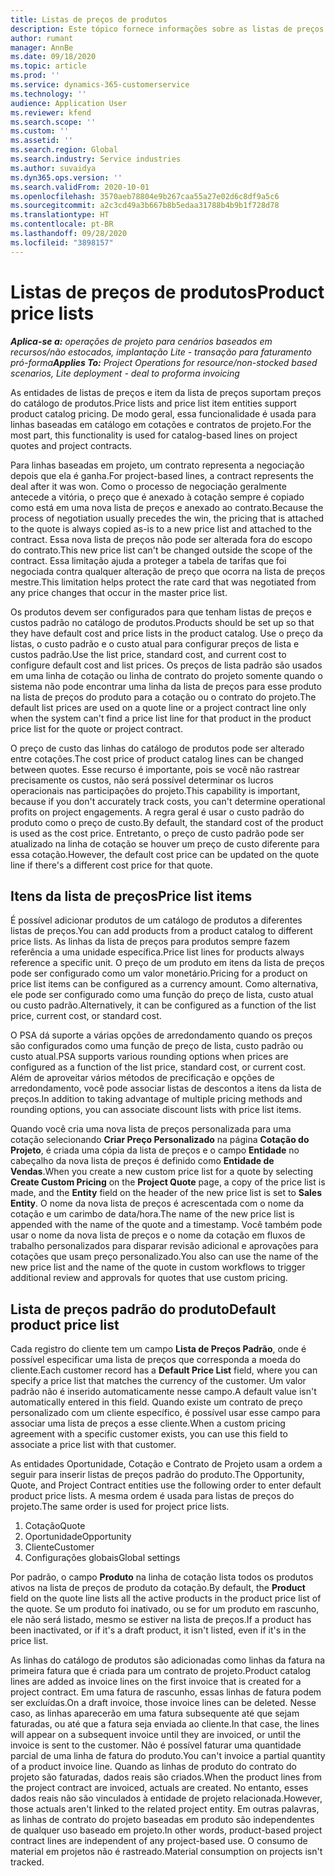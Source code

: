 ```yaml
---
title: Listas de preços de produtos
description: Este tópico fornece informações sobre as listas de preços em preços de catálogo usados para cotações e contratos de projetos.
author: rumant
manager: AnnBe
ms.date: 09/18/2020
ms.topic: article
ms.prod: ''
ms.service: dynamics-365-customerservice
ms.technology: ''
audience: Application User
ms.reviewer: kfend
ms.search.scope: ''
ms.custom: ''
ms.assetid: ''
ms.search.region: Global
ms.search.industry: Service industries
ms.author: suvaidya
ms.dyn365.ops.version: ''
ms.search.validFrom: 2020-10-01
ms.openlocfilehash: 3570aeb78804e9b267caa55a27e02d6c8df9a5c6
ms.sourcegitcommit: a2c3cd49a3b667b8b5edaa31788b4b9b1f728d78
ms.translationtype: HT
ms.contentlocale: pt-BR
ms.lasthandoff: 09/28/2020
ms.locfileid: "3898157"
---
```

# <a name="product-price-lists"></a><span data-ttu-id="88ee0-103">Listas de preços de produtos</span><span class="sxs-lookup"><span data-stu-id="88ee0-103">Product price lists</span></span>

<span data-ttu-id="88ee0-104">_**Aplica-se a:** operações de projeto para cenários baseados em recursos/não estocados, implantação Lite - transação para faturamento pró-forma_</span><span class="sxs-lookup"><span data-stu-id="88ee0-104">_**Applies To:** Project Operations for resource/non-stocked based scenarios, Lite deployment - deal to proforma invoicing_</span></span>

<span data-ttu-id="88ee0-105">As entidades de listas de preços e item da lista de preços suportam preços do catálogo de produtos.</span><span class="sxs-lookup"><span data-stu-id="88ee0-105">Price lists and price list item entities support product catalog pricing.</span></span> <span data-ttu-id="88ee0-106">De modo geral, essa funcionalidade é usada para linhas baseadas em catálogo em cotações e contratos de projeto.</span><span class="sxs-lookup"><span data-stu-id="88ee0-106">For the most part, this functionality is used for catalog-based lines on project quotes and project contracts.</span></span>

<span data-ttu-id="88ee0-107">Para linhas baseadas em projeto, um contrato representa a negociação depois que ela é ganha.</span><span class="sxs-lookup"><span data-stu-id="88ee0-107">For project-based lines, a contract represents the deal after it was won.</span></span> <span data-ttu-id="88ee0-108">Como o processo de negociação geralmente antecede a vitória, o preço que é anexado à cotação sempre é copiado como está em uma nova lista de preços e anexado ao contrato.</span><span class="sxs-lookup"><span data-stu-id="88ee0-108">Because the process of negotiation usually precedes the win, the pricing that is attached to the quote is always copied as-is to a new price list and attached to the contract.</span></span> <span data-ttu-id="88ee0-109">Essa nova lista de preços não pode ser alterada fora do escopo do contrato.</span><span class="sxs-lookup"><span data-stu-id="88ee0-109">This new price list can't be changed outside the scope of the contract.</span></span> <span data-ttu-id="88ee0-110">Essa limitação ajuda a proteger a tabela de tarifas que foi negociada contra qualquer alteração de preço que ocorra na lista de preços mestre.</span><span class="sxs-lookup"><span data-stu-id="88ee0-110">This limitation helps protect the rate card that was negotiated from any price changes that occur in the master price list.</span></span>

<span data-ttu-id="88ee0-111">Os produtos devem ser configurados para que tenham listas de preços e custos padrão no catálogo de produtos.</span><span class="sxs-lookup"><span data-stu-id="88ee0-111">Products should be set up so that they have default cost and price lists in the product catalog.</span></span> <span data-ttu-id="88ee0-112">Use o preço da listas, o custo padrão e o custo atual para configurar preços de lista e custos padrão.</span><span class="sxs-lookup"><span data-stu-id="88ee0-112">Use the list price, standard cost, and current cost to configure default cost and list prices.</span></span> <span data-ttu-id="88ee0-113">Os preços de lista padrão são usados em uma linha de cotação ou linha de contrato do projeto somente quando o sistema não pode encontrar uma linha da lista de preços para esse produto na lista de preços do produto para a cotação ou o contrato do projeto.</span><span class="sxs-lookup"><span data-stu-id="88ee0-113">The default list prices are used on a quote line or a project contract line only when the system can't find a price list line for that product in the product price list for the quote or project contract.</span></span>

<span data-ttu-id="88ee0-114">O preço de custo das linhas do catálogo de produtos pode ser alterado entre cotações.</span><span class="sxs-lookup"><span data-stu-id="88ee0-114">The cost price of product catalog lines can be changed between quotes.</span></span> <span data-ttu-id="88ee0-115">Esse recurso é importante, pois se você não rastrear precisamente os custos, não será possível determinar os lucros operacionais nas participações do projeto.</span><span class="sxs-lookup"><span data-stu-id="88ee0-115">This capability is important, because if you don't accurately track costs, you can't determine operational profits on project engagements.</span></span> <span data-ttu-id="88ee0-116">A regra geral é usar o custo padrão do produto como o preço de custo.</span><span class="sxs-lookup"><span data-stu-id="88ee0-116">By default, the standard cost of the product is used as the cost price.</span></span> <span data-ttu-id="88ee0-117">Entretanto, o preço de custo padrão pode ser atualizado na linha de cotação se houver um preço de custo diferente para essa cotação.</span><span class="sxs-lookup"><span data-stu-id="88ee0-117">However, the default cost price can be updated on the quote line if there's a different cost price for that quote.</span></span>

## <a name="price-list-items"></a><span data-ttu-id="88ee0-118">Itens da lista de preços</span><span class="sxs-lookup"><span data-stu-id="88ee0-118">Price list items</span></span>

<span data-ttu-id="88ee0-119">É possível adicionar produtos de um catálogo de produtos a diferentes listas de preços.</span><span class="sxs-lookup"><span data-stu-id="88ee0-119">You can add products from a product catalog to different price lists.</span></span> <span data-ttu-id="88ee0-120">As linhas da lista de preços para produtos sempre fazem referência a uma unidade específica.</span><span class="sxs-lookup"><span data-stu-id="88ee0-120">Price list lines for products always reference a specific unit.</span></span> <span data-ttu-id="88ee0-121">O preço de um produto em itens da lista de preços pode ser configurado como um valor monetário.</span><span class="sxs-lookup"><span data-stu-id="88ee0-121">Pricing for a product on price list items can be configured as a currency amount.</span></span> <span data-ttu-id="88ee0-122">Como alternativa, ele pode ser configurado como uma função do preço de lista, custo atual ou custo padrão.</span><span class="sxs-lookup"><span data-stu-id="88ee0-122">Alternatively, it can be configured as a function of the list price, current cost, or standard cost.</span></span>

<span data-ttu-id="88ee0-123">O PSA dá suporte a várias opções de arredondamento quando os preços são configurados como uma função de preço de lista, custo padrão ou custo atual.</span><span class="sxs-lookup"><span data-stu-id="88ee0-123">PSA supports various rounding options when prices are configured as a function of the list price, standard cost, or current cost.</span></span> <span data-ttu-id="88ee0-124">Além de aproveitar vários métodos de precificação e opções de arredondamento, você pode associar listas de descontos a itens da lista de preços.</span><span class="sxs-lookup"><span data-stu-id="88ee0-124">In addition to taking advantage of multiple pricing methods and rounding options, you can associate discount lists with price list items.</span></span> 

<span data-ttu-id="88ee0-125">Quando você cria uma nova lista de preços personalizada para uma cotação selecionando **Criar Preço Personalizado** na página **Cotação do Projeto**, é criada uma cópia da lista de preços e o campo **Entidade** no cabeçalho da nova lista de preços é definido como **Entidade de Vendas**.</span><span class="sxs-lookup"><span data-stu-id="88ee0-125">When you create a new custom price list for a quote by selecting **Create Custom Pricing** on the **Project Quote** page, a copy of the price list is made, and the **Entity** field on the header of the new price list is set to **Sales Entity**.</span></span> <span data-ttu-id="88ee0-126">O nome da nova lista de preços é acrescentada com o nome da cotação e um carimbo de data/hora.</span><span class="sxs-lookup"><span data-stu-id="88ee0-126">The name of the new price list is appended with the name of the quote and a timestamp.</span></span> <span data-ttu-id="88ee0-127">Você também pode usar o nome da nova lista de preços e o nome da cotação em fluxos de trabalho personalizados para disparar revisão adicional e aprovações para cotações que usam preço personalizado.</span><span class="sxs-lookup"><span data-stu-id="88ee0-127">You also can use the name of the new price list and the name of the quote in custom workflows to trigger additional review and approvals for quotes that use custom pricing.</span></span>

 
## <a name="default-product-price-list"></a><span data-ttu-id="88ee0-128">Lista de preços padrão do produto</span><span class="sxs-lookup"><span data-stu-id="88ee0-128">Default product price list</span></span>
<span data-ttu-id="88ee0-129">Cada registro do cliente tem um campo **Lista de Preços Padrão**, onde é possível especificar uma lista de preços que corresponda a moeda do cliente.</span><span class="sxs-lookup"><span data-stu-id="88ee0-129">Each customer record has a **Default Price List** field, where you can specify a price list that matches the currency of the customer.</span></span> <span data-ttu-id="88ee0-130">Um valor padrão não é inserido automaticamente nesse campo.</span><span class="sxs-lookup"><span data-stu-id="88ee0-130">A default value isn't automatically entered in this field.</span></span> <span data-ttu-id="88ee0-131">Quando existe um contrato de preço personalizado com um cliente específico, é possível usar esse campo para associar uma lista de preços a esse cliente.</span><span class="sxs-lookup"><span data-stu-id="88ee0-131">When a custom pricing agreement with a specific customer exists, you can use this field to associate a price list with that customer.</span></span>

<span data-ttu-id="88ee0-132">As entidades Oportunidade, Cotação e Contrato de Projeto usam a ordem a seguir para inserir listas de preços padrão do produto.</span><span class="sxs-lookup"><span data-stu-id="88ee0-132">The Opportunity, Quote, and Project Contract entities use the following order to enter default product price lists.</span></span> <span data-ttu-id="88ee0-133">A mesma ordem é usada para listas de preços do projeto.</span><span class="sxs-lookup"><span data-stu-id="88ee0-133">The same order is used for project price lists.</span></span>

1.  <span data-ttu-id="88ee0-134">Cotação</span><span class="sxs-lookup"><span data-stu-id="88ee0-134">Quote</span></span>
2.  <span data-ttu-id="88ee0-135">Oportunidade</span><span class="sxs-lookup"><span data-stu-id="88ee0-135">Opportunity</span></span>
3.  <span data-ttu-id="88ee0-136">Cliente</span><span class="sxs-lookup"><span data-stu-id="88ee0-136">Customer</span></span>
4.  <span data-ttu-id="88ee0-137">Configurações globais</span><span class="sxs-lookup"><span data-stu-id="88ee0-137">Global settings</span></span> 

<span data-ttu-id="88ee0-138">Por padrão, o campo **Produto** na linha de cotação lista todos os produtos ativos na lista de preços de produto da cotação.</span><span class="sxs-lookup"><span data-stu-id="88ee0-138">By default, the **Product** field on the quote line lists all the active products in the product price list of the quote.</span></span> <span data-ttu-id="88ee0-139">Se um produto foi inativado, ou se for um produto em rascunho, ele não será listado, mesmo se estiver na lista de preços.</span><span class="sxs-lookup"><span data-stu-id="88ee0-139">If a product has been inactivated, or if it's a draft product, it isn't listed, even if it's in the price list.</span></span> 

<span data-ttu-id="88ee0-140">As linhas do catálogo de produtos são adicionadas como linhas da fatura na primeira fatura que é criada para um contrato de projeto.</span><span class="sxs-lookup"><span data-stu-id="88ee0-140">Product catalog lines are added as invoice lines on the first invoice that is created for a project contract.</span></span> <span data-ttu-id="88ee0-141">Em uma fatura de rascunho, essas linhas de fatura podem ser excluídas.</span><span class="sxs-lookup"><span data-stu-id="88ee0-141">On a draft invoice, those invoice lines can be deleted.</span></span> <span data-ttu-id="88ee0-142">Nesse caso, as linhas aparecerão em uma fatura subsequente até que sejam faturadas, ou até que a fatura seja enviada ao cliente.</span><span class="sxs-lookup"><span data-stu-id="88ee0-142">In that case, the lines will appear on a subsequent invoice until they are invoiced, or until the invoice is sent to the customer.</span></span> <span data-ttu-id="88ee0-143">Não é possível faturar uma quantidade parcial de uma linha de fatura do produto.</span><span class="sxs-lookup"><span data-stu-id="88ee0-143">You can't invoice a partial quantity of a product invoice line.</span></span> <span data-ttu-id="88ee0-144">Quando as linhas de produto do contrato do projeto são faturadas, dados reais são criados.</span><span class="sxs-lookup"><span data-stu-id="88ee0-144">When the product lines from the project contract are invoiced, actuals are created.</span></span> <span data-ttu-id="88ee0-145">No entanto, esses dados reais não são vinculados à entidade de projeto relacionada.</span><span class="sxs-lookup"><span data-stu-id="88ee0-145">However, those actuals aren't linked to the related project entity.</span></span> <span data-ttu-id="88ee0-146">Em outras palavras, as linhas de contrato do projeto baseadas em produto são independentes de qualquer uso baseado em projeto.</span><span class="sxs-lookup"><span data-stu-id="88ee0-146">In other words, product-based project contract lines are independent of any project-based use.</span></span> <span data-ttu-id="88ee0-147">O consumo de material em projetos não é rastreado.</span><span class="sxs-lookup"><span data-stu-id="88ee0-147">Material consumption on projects isn't tracked.</span></span>
